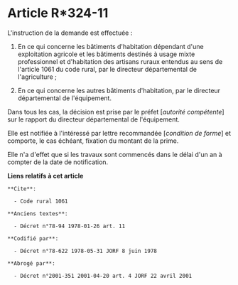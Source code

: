 # Article R*324-11

L'instruction de la demande est effectuée :

1. En ce qui concerne les bâtiments d'habitation dépendant d'une exploitation agricole et les bâtiments destinés à usage
mixte professionnel et d'habitation des artisans ruraux entendus au sens de l'article 1061 du code rural, par le directeur
départemental de l'agriculture ;

2. En ce qui concerne les autres bâtiments d'habitation, par le directeur départemental de l'équipement.

Dans tous les cas, la décision est prise par le préfet [*autorité compétente*] sur le rapport du directeur départemental de
l'équipement.

Elle est notifiée à l'intéressé par lettre recommandée [*condition de forme*] et comporte, le cas échéant, fixation du
montant de la prime.

Elle n'a d'effet que si les travaux sont commencés dans le délai d'un an à compter de la date de notification.

**Liens relatifs à cet article**

	**Cite**:

	  - Code rural 1061

	**Anciens textes**:

	  - Décret n°78-94 1978-01-26 art. 11

	**Codifié par**:

	  - Décret n°78-622 1978-05-31 JORF 8 juin 1978

	**Abrogé par**:

	  - Décret n°2001-351 2001-04-20 art. 4 JORF 22 avril 2001
